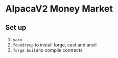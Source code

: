 # AlpacaV2 Money Market

## Set up

1. `yarn`
2. `foundryup` to install forge, cast and anvil
3. `forge build` to compile contracts